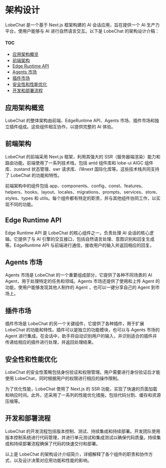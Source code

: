 # 架构设计

LobeChat 是一个基于 Next.js 框架构建的 AI 会话应用，旨在提供一个 AI 生产力平台，使用户能够与 AI 进行自然语言交互。以下是 LobeChat 的架构设计介稿：

#### TOC

- [应用架构概览](#应用架构概览)
- [前端架构](#前端架构)
- [Edge Runtime API](#edge-runtime-api)
- [Agents 市场](#agents-市场)
- [插件市场](#插件市场)
- [安全性和性能优化](#安全性和性能优化)
- [开发和部署流程](#开发和部署流程)

## 应用架构概览

LobeChat 的整体架构由前端、EdgeRuntime API、Agents 市场、插件市场和独立插件组成。这些组件相互协作，以提供完整的 AI 体验。

## 前端架构

LobeChat 的前端采用 Next.js 框架，利用其强大的 SSR（服务器端渲染）能力和路由功能。前端使用了一系列技术栈，包括 antd 组件库和 lobe-ui AIGC 组件库、zustand 状态管理、swr 请求库、i18next 国际化库等。这些技术栈共同支持了 LobeChat 的功能和特性。

前端架构中的组件包括 app、components、config、const、features、helpers、hooks、layout、locales、migrations、prompts、services、store、styles、types 和 utils。每个组件都有特定的职责，并与其他组件协同工作，以实现不同的功能。

## Edge Runtime API

Edge Runtime API 是 LobeChat 的核心组件之一，负责处理 AI 会话的核心逻辑。它提供了与 AI 引擎的交互接口，包括自然语言处理、意图识别和回复生成等。EdgeRuntime API 与前端进行通信，接收用户的输入并返回相应的回复。

## Agents 市场

Agents 市场是 LobeChat 的一个重要组成部分，它提供了各种不同场景的 AI Agent，用于处理特定的任务和领域。Agents 市场还提供了使用和上传 Agent 的功能，使用户能够发现其他人制作的 Agent ，也可以一键分享自己的 Agent 到市场上。

## 插件市场

插件市场是 LobeChat 的另一个关键组件，它提供了各种插件，用于扩展 LobeChat 的功能和特性。插件可以是独立的功能模块，也可以与 Agents 市场的 Agent 进行集成。在会话中，助手将自动识别用户的输入，并识别适合的插件并传递给相应的插件进行处理，并返回处理结果。

## 安全性和性能优化

LobeChat 的安全性策略包括身份验证和权限管理。用户需要进行身份验证后才能使用 LobeChat，同时根据用户的权限进行相应的操作限制。

为了优化性能，LobeChat 使用了 Next.js 的 SSR 功能，实现了快速的页面加载和响应时间。此外，还采用了一系列的性能优化措施，包括代码分割、缓存和资源压缩等。

## 开发和部署流程

LobeChat 的开发流程包括版本控制、测试、持续集成和持续部署。开发团队使用版本控制系统进行代码管理，并进行单元测试和集成测试以确保代码质量。持续集成和持续部署流程确保了代码的快速交付和部署。

以上是 LobeChat 的架构设计介绍简介，详细解释了各个组件的职责和协作方式，以及设计决策对应用功能和性能的影响。
